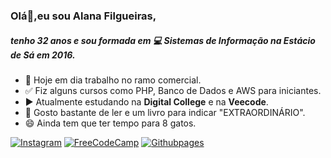 ### Olá👋,eu sou Alana Filgueiras, 
##### tenho 32 anos e sou formada em :computer: Sistemas de Informação na Estácio de Sá em 2016.

* :pushpin: Hoje em dia trabalho no ramo comercial.
* :white_check_mark: Fiz alguns cursos como PHP, Banco de Dados e AWS para iniciantes.
* :arrow_forward: Atualmente estudando na **Digital College** e na **Veecode**.
* :blue_book: Gosto bastante de ler e um livro para indicar "EXTRAORDINÁRIO".
* 😄 Ainda tem que ter tempo para 8 gatos.

[![Instagram](https://img.shields.io/badge/Instagram-E4405F?style=for-the-badge&logo=instagram&logoColor=white)](https://instagram.com/lanafilgueiras)
[![FreeCodeCamp](https://img.shields.io/badge/Freecodecamp-%23123.svg?&style=for-the-badge&logo=freecodecamp&logoColor=green)](https://www.freecodecamp.org/alanafilgueiras)
[![Githubpages](https://img.shields.io/badge/GitHub-100000?style=for-the-badge&logo=github&logoColor=white)](https://alanafilgueiras.github.io/devfolio/)

